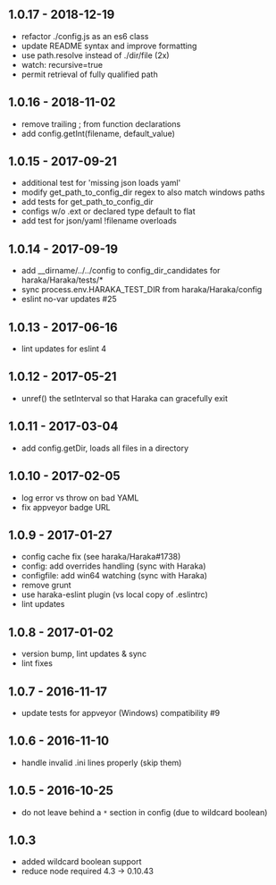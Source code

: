 ## 1.0.17 - 2018-12-19

- refactor ./config.js as an es6 class
- update README syntax and improve formatting
- use path.resolve instead of ./dir/file (2x)
- watch: recursive=true
- permit retrieval of fully qualified path

## 1.0.16 - 2018-11-02

- remove trailing ; from function declarations
- add config.getInt(filename, default_value)

## 1.0.15 - 2017-09-21

- additional test for 'missing json loads yaml'
- modify get_path_to_config_dir regex to also match windows paths
- add tests for get_path_to_config_dir
- configs w/o .ext or declared type default to flat
- add test for json/yaml !filename overloads

## 1.0.14 - 2017-09-19

- add __dirname/../../config to config_dir_candidates for haraka/Haraka/tests/*
- sync process.env.HARAKA_TEST_DIR from haraka/Haraka/config
- eslint no-var updates #25

## 1.0.13 - 2017-06-16

- lint updates for eslint 4

## 1.0.12 - 2017-05-21

- unref() the setInterval so that Haraka can gracefully exit

## 1.0.11 - 2017-03-04

- add config.getDir, loads all files in a directory

## 1.0.10 - 2017-02-05

- log error vs throw on bad YAML
- fix appveyor badge URL

## 1.0.9 - 2017-01-27

- config cache fix (see haraka/Haraka#1738)
- config: add overrides handling (sync with Haraka)
- configfile: add win64 watching (sync with Haraka)
- remove grunt
- use haraka-eslint plugin (vs local copy of .eslintrc)
- lint updates

## 1.0.8 - 2017-01-02

- version bump, lint updates & sync
- lint fixes

## 1.0.7 - 2016-11-17

- update tests for appveyor (Windows) compatibility #9

## 1.0.6 - 2016-11-10

- handle invalid .ini lines properly (skip them)

## 1.0.5 - 2016-10-25

- do not leave behind a `*` section in config (due to wildcard boolean)

## 1.0.3

- added wildcard boolean support
- reduce node required 4.3 -> 0.10.43
